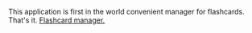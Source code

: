 This application is first in the world convenient manager for flashcards. That's it. 
[Flashcard manager.](https://flashcardreader.herokuapp.com)
